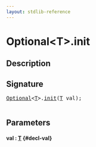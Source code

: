 ```yaml
---
layout: stdlib-reference
---
```


# Optional\<T\>\.init

## Description





## Signature 

<pre>
<a href="/stdlib-reference/types/Optional/index" class="code_type">Optional</a>&lt;<a href="/stdlib-reference/types/Optional/index#typeparam-T" class="code_type">T</a>&gt;.<a href="/stdlib-reference/types/Optional/init">init</a>(<a href="/stdlib-reference/types/Optional/index#typeparam-T" class="code_type">T</a> <span class='code_param'>val</span>);

</pre>

## Parameters

#### val  : [T](/stdlib-reference/types/Optional/index#typeparam-T) {#decl-val}

